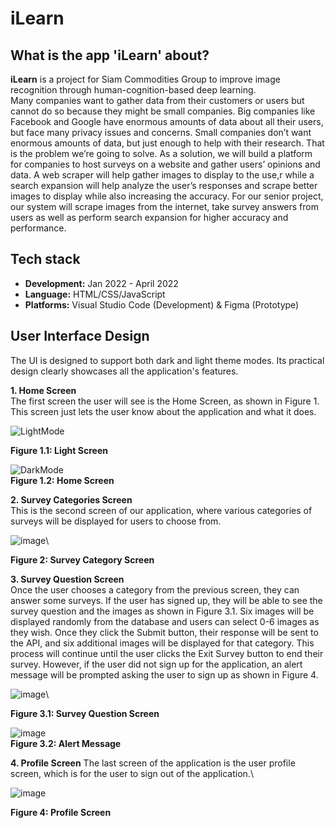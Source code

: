 # iLearn 

## What is the app 'iLearn' about? 

**iLearn** is a project for Siam Commodities Group to improve image recognition through human-cognition-based deep learning.\
Many companies want to gather data from their customers or users but cannot do so because they might be small companies. Big companies like Facebook and Google have enormous amounts of data about all their users, but face many privacy issues and concerns. Small companies don’t want enormous amounts of data, but just enough to help with their research. That is the problem we’re going to solve. As a solution, we will build a platform for companies to host surveys on a website and gather users’ opinions and data. A web scraper will help gather images to display to the use,r while a search expansion will help analyze the user’s responses and scrape better images to display while also increasing the accuracy. For our senior project, our system will scrape images from the internet, take survey answers from users as well as perform search expansion for higher accuracy and performance.

## Tech stack
- **Development:** Jan 2022 - April 2022 
- **Language:** HTML/CSS/JavaScript 
- **Platforms:** Visual Studio Code (Development) & Figma (Prototype)

## User Interface Design
The UI is designed to support both dark and light theme modes. Its practical design clearly showcases all the application's features. 

**1. Home Screen**\
The first screen the user will see is the Home Screen, as shown in Figure 1. This screen just lets the user know about the application and what it does.

![LightMode](https://github.com/user-attachments/assets/2b4a2a61-cfcc-4feb-b413-6b3aedc4631a) 

**Figure 1.1: Light Screen** 

![DarkMode](https://github.com/user-attachments/assets/2ea9808a-37d4-4aaf-8299-de867e34451c)\
**Figure 1.2: Home Screen**

**2. Survey Categories Screen**\
This is the second screen of our application, where various categories of surveys will be displayed for users to choose from. 

![image](https://github.com/user-attachments/assets/a9188cf6-6503-4fa3-959c-56388efa720c)\

**Figure 2: Survey Category Screen**

**3.  Survey Question Screen**\
Once the user chooses a category from the previous screen, they can answer some surveys. If the user has signed up, they will be able to see the survey question and the images as shown in Figure 3.1. Six images will be displayed randomly from the database and users can select 0-6 images as they wish. Once they click the Submit button, their response will be sent to the API, and six additional images will be displayed for that category. This process will continue until the user clicks the Exit Survey button to end their survey. However, if the user did not sign up for the application, an alert message will be prompted asking the user to sign up as shown in Figure 4.

![image](https://github.com/user-attachments/assets/b2f692d5-d1c8-41c3-845b-1bdb9b52f7dd)\

**Figure 3.1: Survey Question Screen**

![image](https://github.com/user-attachments/assets/c7d5798c-b6df-4c9f-adb1-090535d70be1)                
**Figure 3.2: Alert Message**

**4. Profile Screen**
The last screen of the application is the user profile screen, which is for the user to sign out of the application.\

![image](https://github.com/user-attachments/assets/07b8fa43-e280-48c7-8579-1bc1ba7513ae) 

**Figure 4: Profile Screen**
